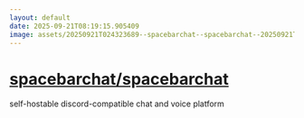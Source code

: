 ```yaml
---
layout: default
date: 2025-09-21T08:19:15.905409
image: assets/20250921T024323689--spacebarchat--spacebarchat--20250921T030126620--cropped.png
---
```


# [spacebarchat/spacebarchat](https://github.com/spacebarchat/spacebarchat)

self-hostable discord-compatible chat and voice platform
